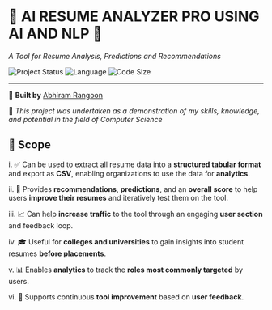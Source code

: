 # 🌴 AI RESUME ANALYZER PRO USING AI AND NLP 🌴  
*A Tool for Resume Analysis, Predictions and Recommendations*

![Project Status](https://img.shields.io/badge/Status-Active-brightgreen) 
![Language](https://img.shields.io/badge/Python-3.9.12-yellow) 
![Code Size](https://img.shields.io/github/repo-size/deepakpadhi986/AI-Resume-Analyzer)

---

💖 **Built by** [Abhiram Rangoon](https://github.com/abhiram-1729)    

🚀 *This project was undertaken as a demonstration of my skills, knowledge, and potential in the field of Computer Science*

## 📌 Scope

i. ✅ Can be used to extract all resume data into a **structured tabular format** and export as **CSV**, enabling organizations to use the data for **analytics**.

ii. 🧠 Provides **recommendations**, **predictions**, and an **overall score** to help users **improve their resumes** and iteratively test them on the tool.

iii. 📈 Can help **increase traffic** to the tool through an engaging **user section** and feedback loop.

iv. 🎓 Useful for **colleges and universities** to gain insights into student resumes **before placements**.

v. 📊 Enables **analytics** to track the **roles most commonly targeted** by users.

vi. 🔁 Supports continuous **tool improvement** based on **user feedback**.


